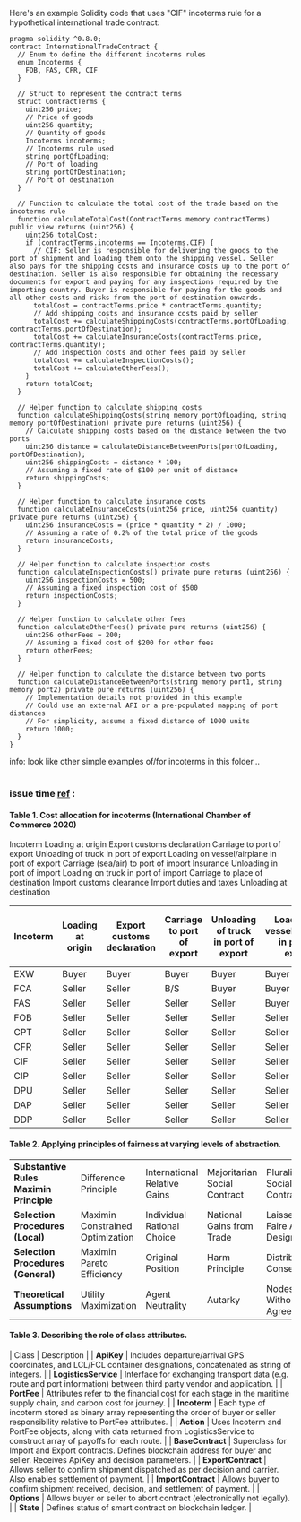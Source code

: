 Here's an example Solidity code that uses "CIF" incoterms rule for a hypothetical international trade contract:

```solidity
pragma solidity ^0.8.0; 
contract InternationalTradeContract { 
  // Enum to define the different incoterms rules 
  enum Incoterms { 
    FOB, FAS, CFR, CIF 
  } 

  // Struct to represent the contract terms 
  struct ContractTerms { 
    uint256 price; 
    // Price of goods 
    uint256 quantity; 
    // Quantity of goods 
    Incoterms incoterms; 
    // Incoterms rule used 
    string portOfLoading; 
    // Port of loading 
    string portOfDestination; 
    // Port of destination 
  } 

  // Function to calculate the total cost of the trade based on the incoterms rule 
  function calculateTotalCost(ContractTerms memory contractTerms) public view returns (uint256) { 
    uint256 totalCost; 
    if (contractTerms.incoterms == Incoterms.CIF) { 
      // CIF: Seller is responsible for delivering the goods to the port of shipment and loading them onto the shipping vessel. Seller also pays for the shipping costs and insurance costs up to the port of destination. Seller is also responsible for obtaining the necessary documents for export and paying for any inspections required by the importing country. Buyer is responsible for paying for the goods and all other costs and risks from the port of destination onwards. 
      totalCost = contractTerms.price * contractTerms.quantity; 
      // Add shipping costs and insurance costs paid by seller 
      totalCost += calculateShippingCosts(contractTerms.portOfLoading, contractTerms.portOfDestination); 
      totalCost += calculateInsuranceCosts(contractTerms.price, contractTerms.quantity); 
      // Add inspection costs and other fees paid by seller 
      totalCost += calculateInspectionCosts(); 
      totalCost += calculateOtherFees(); 
    } 
    return totalCost; 
  } 

  // Helper function to calculate shipping costs 
  function calculateShippingCosts(string memory portOfLoading, string memory portOfDestination) private pure returns (uint256) { 
    // Calculate shipping costs based on the distance between the two ports 
    uint256 distance = calculateDistanceBetweenPorts(portOfLoading, portOfDestination); 
    uint256 shippingCosts = distance * 100; 
    // Assuming a fixed rate of $100 per unit of distance 
    return shippingCosts; 
  } 

  // Helper function to calculate insurance costs 
  function calculateInsuranceCosts(uint256 price, uint256 quantity) private pure returns (uint256) { 
    uint256 insuranceCosts = (price * quantity * 2) / 1000; 
    // Assuming a rate of 0.2% of the total price of the goods 
    return insuranceCosts; 
  } 

  // Helper function to calculate inspection costs 
  function calculateInspectionCosts() private pure returns (uint256) { 
    uint256 inspectionCosts = 500; 
    // Assuming a fixed inspection cost of $500 
    return inspectionCosts; 
  } 

  // Helper function to calculate other fees 
  function calculateOtherFees() private pure returns (uint256) { 
    uint256 otherFees = 200; 
    // Assuming a fixed cost of $200 for other fees 
    return otherFees; 
  } 

  // Helper function to calculate the distance between two ports 
  function calculateDistanceBetweenPorts(string memory port1, string memory port2) private pure returns (uint256) { 
    // Implementation details not provided in this example 
    // Could use an external API or a pre-populated mapping of port distances 
    // For simplicity, assume a fixed distance of 1000 units 
    return 1000; 
  } 
}
```

info: look like other simple examples of/for incoterms in this folder...

#

### issue time [ref](https://www.sciencedirect.com/science/article/pii/S2666659621000044) :

#### Table 1. Cost allocation for incoterms (International Chamber of Commerce 2020)
Incoterm	Loading at origin	Export customs declaration	Carriage to port of export	Unloading of truck in port of export	Loading on vessel/airplane in port of export	Carriage (sea/air) to port of import	Insurance	Unloading in port of import	Loading on truck in port of import	Carriage to place of destination	Import customs clearance	Import duties and taxes	Unloading at destination

| Incoterm	| Loading at origin	| Export customs declaration	| Carriage to port of export	| Unloading of truck in port of export	| Loading on vessel/airplane in port of export	| Carriage (sea/air) to port of import	| Insurance	| Unloading in port of import	| Loading on truck in port of import	| Carriage to place of destination	| Import customs clearance	| Import duties and taxes	| Unloading at destination |
|---|---|---|---|---|---|---|---|---|---|---|---|---|---|
| EXW	| Buyer	| Buyer	| Buyer	| Buyer	| Buyer	| Buyer	| Buyer	| Buyer	| Buyer	| Buyer	| Buyer	| Buyer	| Buyer |
| FCA	| Seller	| Seller	| B/S	| Buyer	| Buyer	| Buyer	| Buyer	| Buyer	| Buyer	| Buyer	| Buyer	| Buyer	| Buyer |
| FAS	| Seller	| Seller	| Seller	| Seller	| Buyer	| Buyer	| Buyer	| Buyer	| Buyer	| Buyer	| Buyer	| Buyer	| Buyer |
| FOB	| Seller	| Seller	| Seller	| Seller	| Seller	| Buyer	| Buyer	| Buyer	| Buyer	| Buyer	| Buyer	| Buyer	| Buyer |
| CPT	| Seller	| Seller	| Seller	| Seller	| Seller	| Seller	| Buyer	| B/S	| B/S	| Seller	| Buyer	| Buyer	| Buyer |
| CFR	| Seller	| Seller	| Seller	| Seller	| Seller	| Seller	| Buyer	| Buyer	| Buyer	| Buyer	| Buyer	| Buyer	| Buyer |
| CIF	| Seller	| Seller	| Seller	| Seller	| Seller	| Seller	| Seller	| Buyer	| Buyer	| Buyer	| Buyer	| Buyer	| Buyer |
| CIP	| Seller	| Seller	| Seller	| Seller	| Seller	| Seller	| Seller	| B/S	| B/S	| Seller	| Buyer	| Buyer	| Buyer |
| DPU	| Seller	| Seller	| Seller	| Seller	| Seller	| Seller	| Seller	| Seller	| Seller	| Seller	| Buyer	| Buyer	| Seller |
| DAP	| Seller	| Seller	| Seller	| Seller	| Seller	| Seller	| Seller	| Seller	| Seller	| Seller	| Buyer	| Buyer	| Buyer |
| DDP	| Seller	| Seller	| Seller	| Seller	| Seller	| Seller	| Seller	| Seller	| Seller	| Seller	| Seller	| Seller	| Buyer |

#### Table 2. Applying principles of fairness at varying levels of abstraction.
|||||||
|---|---|---|---|---|---|
| **Substantive Rules	Maximin Principle**	| Difference Principle	| International Relative Gains	| Majoritarian Social Contract	| Pluralistic Social Contract	| International Commercial Contract |
| **Selection Procedures (Local)**	| Maximin Constrained Optimization	| Individual Rational Choice	| National Gains from Trade	| Laissez Faire App Design	| Ethically Optimized App Design	| Incoterms (EXW, CIF, etc.) |
| **Selection Procedures (General)**	| Maximin Pareto Efficiency	| Original Position	| Harm Principle	| Distributed Consensus	| Distributed Consensus	| UPICC (Favor Contractus) |
| **Theoretical Assumptions**	| Utility Maximization	| Agent Neutrality	| Autarky	| Nodes Without Agreement	| Nodes Without Agreement	| Enterprises Without Agreement |

#### Table 3. Describing the role of class attributes.

| Class	| Description |
| **ApiKey**	| Includes departure/arrival GPS coordinates, and LCL/FCL container designations, concatenated as string of integers. |
| **LogisticsService**	| Interface for exchanging transport data (e.g. route and port information) between third party vendor and application. |
| **PortFee**	| Attributes refer to the financial cost for each stage in the maritime supply chain, and carbon cost for journey. |
| **Incoterm**	| Each type of incoterm stored as binary array representing the order of buyer or seller responsibility relative to PortFee attributes. |
| **Action**	| Uses Incoterm and PortFee objects, along with data returned from LogisticsService to construct array of payoffs for each route. |
| **BaseContract**	| Superclass for Import and Export contracts. Defines blockchain address for buyer and seller. Receives ApiKey and decision parameters. |
| **ExportContract**	| Allows seller to confirm shipment dispatched as per decision and carrier. Also enables settlement of payment. |
| **ImportContract**	| Allows buyer to confirm shipment received, decision, and settlement of payment. |
| **Options**	| Allows buyer or seller to abort contract (electronically not legally). |
| **State**	| Defines status of smart contract on blockchain ledger. |
